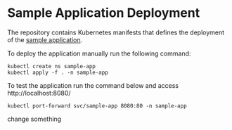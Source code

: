 # Sample Application Deployment

The repository contains Kubernetes manifests that defines the deployment of the
[sample application](https://github.com/gitopsbook/sample-app).

To deploy the application manually run the following command:

```
kubectl create ns sample-app
kubectl apply -f . -n sample-app
```

To test the application run the command below and access http://localhost:8080/

```
kubectl port-forward svc/sample-app 8080:80 -n sample-app
```
change something

